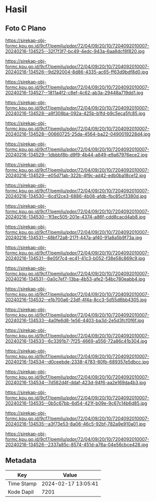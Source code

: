# Hasil

## Foto C Plano

https://sirekap-obj-formc.kpu.go.id/9cf7/pemilu/pdpr/72/04/09/20/10/7204092010007-20240216-134525--32f7f3f7-bc49-4edc-943a-6aa8dcf8f820.jpg

https://sirekap-obj-formc.kpu.go.id/9cf7/pemilu/pdpr/72/04/09/20/10/7204092010007-20240216-134526--9d292004-8d86-4335-ac65-ff63d9bdf8d0.jpg

https://sirekap-obj-formc.kpu.go.id/9cf7/pemilu/pdpr/72/04/09/20/10/7204092010007-20240216-134527--1811a4f2-c8ef-4c62-ab3a-29448a719dd1.jpg

https://sirekap-obj-formc.kpu.go.id/9cf7/pemilu/pdpr/72/04/09/20/10/7204092010007-20240216-134528--a9f308ba-092a-425b-b1fd-b9c5eca5fc85.jpg

https://sirekap-obj-formc.kpu.go.id/9cf7/pemilu/pdpr/72/04/09/20/10/7204092010007-20240216-134528--00660725-25da-4564-ba22-0490019228d4.jpg

https://sirekap-obj-formc.kpu.go.id/9cf7/pemilu/pdpr/72/04/09/20/10/7204092010007-20240216-134529--1dbbbf8b-d9f9-4b44-a849-e9a67976ece2.jpg

https://sirekap-obj-formc.kpu.go.id/9cf7/pemilu/pdpr/72/04/09/20/10/7204092010007-20240216-134529--e05d71ab-322b-4f9c-ad42-edb0ba18ce12.jpg

https://sirekap-obj-formc.kpu.go.id/9cf7/pemilu/pdpr/72/04/09/20/10/7204092010007-20240216-134530--6cd12ce3-6886-4b08-afdb-fbc85cf3380d.jpg

https://sirekap-obj-formc.kpu.go.id/9cf7/pemilu/pdpr/72/04/09/20/10/7204092010007-20240216-134530--1f3ec505-201e-4374-a86f-cdd8cacd4ab8.jpg

https://sirekap-obj-formc.kpu.go.id/9cf7/pemilu/pdpr/72/04/09/20/10/7204092010007-20240216-134531--48bf72a8-217f-447a-af40-91a8a5b9f73a.jpg

https://sirekap-obj-formc.kpu.go.id/9cf7/pemilu/pdpr/72/04/09/20/10/7204092010007-20240216-134531--8e05f7c4-ec41-41c3-b052-f38e58c869c9.jpg

https://sirekap-obj-formc.kpu.go.id/9cf7/pemilu/pdpr/72/04/09/20/10/7204092010007-20240216-134531--0a0c7ef7-13ba-4b53-afe2-54bc780eabb4.jpg

https://sirekap-obj-formc.kpu.go.id/9cf7/pemilu/pdpr/72/04/09/20/10/7204092010007-20240216-134532--e1b700a6-23df-4f4a-8cc3-5d55d6bb4305.jpg

https://sirekap-obj-formc.kpu.go.id/9cf7/pemilu/pdpr/72/04/09/20/10/7204092010007-20240216-134533--4a0fe6d8-1e56-4403-ba3d-2e5d3fcf0f6f.jpg

https://sirekap-obj-formc.kpu.go.id/9cf7/pemilu/pdpr/72/04/09/20/10/7204092010007-20240216-134533--6c3391b7-7f25-4669-a556-72a86c41b304.jpg

https://sirekap-obj-formc.kpu.go.id/9cf7/pemilu/pdpr/72/04/09/20/10/7204092010007-20240216-134534--d0ceebde-2338-4783-80fb-689357e5dbcc.jpg

https://sirekap-obj-formc.kpu.go.id/9cf7/pemilu/pdpr/72/04/09/20/10/7204092010007-20240216-134534--7d562d4f-ddaf-423d-94f6-aa2e169da4b3.jpg

https://sirekap-obj-formc.kpu.go.id/9cf7/pemilu/pdpr/72/04/09/20/10/7204092010007-20240216-134535--0b5c67bb-6d54-421f-b09e-9c67c14b6d85.jpg

https://sirekap-obj-formc.kpu.go.id/9cf7/pemilu/pdpr/72/04/09/20/10/7204092010007-20240216-134535--a3f73e53-8a06-46c5-92bf-782a9e910a01.jpg

https://sirekap-obj-formc.kpu.go.id/9cf7/pemilu/pdpr/72/04/09/20/10/7204092010007-20240216-134526--2337a85c-8574-451d-a76a-04e56cbce428.jpg


## Metadata

| Key        | Value               |
| ---------- | ------------------- |
| Time Stamp | 2024-02-17 13:05:41 |
| Kode Dapil | 7201                |



